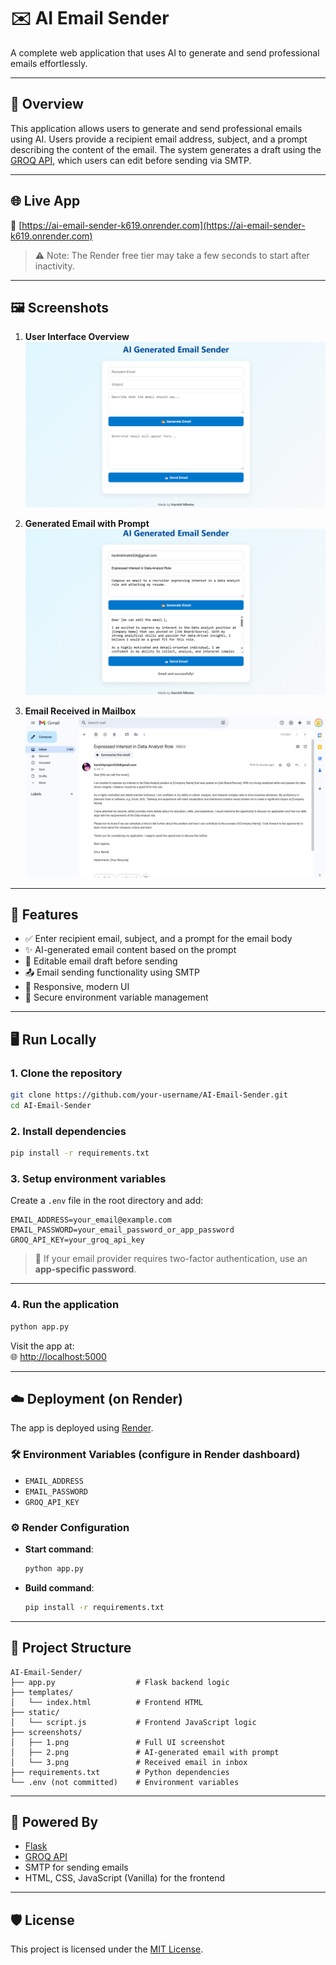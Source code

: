 # ✉️ AI Email Sender

A complete web application that uses AI to generate and send professional emails effortlessly.

---

## 📌 Overview

This application allows users to generate and send professional emails using AI. Users provide a recipient email address, subject, and a prompt describing the content of the email. The system generates a draft using the [GROQ API](https://console.groq.com), which users can edit before sending via SMTP.

---

## 🌐 Live App

🔗 [https://ai-email-sender-k619.onrender.com](https://ai-email-sender-k619.onrender.com)

> ⚠️ Note: The Render free tier may take a few seconds to start after inactivity.

---

## 🖼️ Screenshots

1. **User Interface Overview**  
   ![UI Overview](screenshots/1.png)

2. **Generated Email with Prompt**  
   ![Generated Email](screenshots/2.png)

3. **Email Received in Mailbox**  
   ![Inbox View](screenshots/3.png)

---

## 🚀 Features

- ✅ Enter recipient email, subject, and a prompt for the email body  
- ✨ AI-generated email content based on the prompt  
- 📝 Editable email draft before sending  
- 📤 Email sending functionality using SMTP  
- 📱 Responsive, modern UI  
- 🔐 Secure environment variable management  

---

## 🖥️ Run Locally

### 1. Clone the repository

```bash
git clone https://github.com/your-username/AI-Email-Sender.git
cd AI-Email-Sender
```

### 2. Install dependencies

```bash
pip install -r requirements.txt
```

### 3. Setup environment variables

Create a `.env` file in the root directory and add:

```env
EMAIL_ADDRESS=your_email@example.com
EMAIL_PASSWORD=your_email_password_or_app_password
GROQ_API_KEY=your_groq_api_key
```

> 🔐 If your email provider requires two-factor authentication, use an **app-specific password**.

---

### 4. Run the application

```bash
python app.py
```

Visit the app at:  
🌐 [http://localhost:5000](http://localhost:5000)

---

## ☁️ Deployment (on Render)

The app is deployed using [Render](https://render.com/).

### 🛠️ Environment Variables (configure in Render dashboard)

- `EMAIL_ADDRESS`
- `EMAIL_PASSWORD`
- `GROQ_API_KEY`

### ⚙️ Render Configuration

- **Start command**:  
  ```bash
  python app.py
  ```

- **Build command**:  
  ```bash
  pip install -r requirements.txt
  ```

---

## 📂 Project Structure

```
AI-Email-Sender/
├── app.py                  # Flask backend logic
├── templates/
│   └── index.html          # Frontend HTML
├── static/
│   └── script.js           # Frontend JavaScript logic
├── screenshots/
│   ├── 1.png               # Full UI screenshot
│   ├── 2.png               # AI-generated email with prompt
│   └── 3.png               # Received email in inbox
├── requirements.txt        # Python dependencies
└── .env (not committed)    # Environment variables
```

---

## 📧 Powered By

- [Flask](https://flask.palletsprojects.com/)
- [GROQ API](https://console.groq.com/)
- SMTP for sending emails
- HTML, CSS, JavaScript (Vanilla) for the frontend

---

## 🛡️ License

This project is licensed under the [MIT License](LICENSE).

